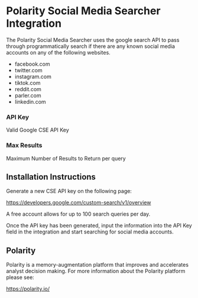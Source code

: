 # Polarity Social Media Searcher Integration

The Polarity Social Media Searcher uses the google search API to pass through programmatically search if there are any known social media accounts on any of the following websites.

* facebook.com
* twitter.com
* instagram.com
* tiktok.com
* reddit.com
* parler.com
* linkedin.com

### API Key

Valid Google CSE API Key

### Max Results

Maximum Number of Results to Return per query

## Installation Instructions

Generate a new CSE API key on the following page:

https://developers.google.com/custom-search/v1/overview

A free account allows for up to 100 search queries per day.

Once the API key has been generated, input the information into the API Key field in the integration and start searching for social media accounts. 


## Polarity

Polarity is a memory-augmentation platform that improves and accelerates analyst decision making.  For more information about the Polarity platform please see:

https://polarity.io/
